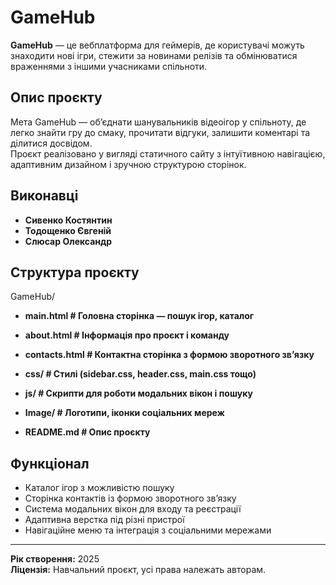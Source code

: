 # GameHub

**GameHub** — це вебплатформа для геймерів, де користувачі можуть знаходити нові ігри, стежити за новинами релізів та обмінюватися враженнями з іншими учасниками спільноти.

## Опис проєкту

Мета GameHub — об’єднати шанувальників відеоігор у спільноту, де легко знайти гру до смаку, прочитати відгуки, залишити коментарі та ділитися досвідом.  
Проєкт реалізовано у вигляді статичного сайту з інтуїтивною навігацією, адаптивним дизайном і зручною структурою сторінок.

## Виконавці

- **Сивенко Костянтин**  
- **Тодощенко Євгеній** 
- **Слюсар Олександр**   

## Структура проєкту

GameHub/

 - **main.html # Головна сторінка — пошук ігор, каталог** 
 - **about.html # Інформація про проєкт і команду** 
 - **contacts.html # Контактна сторінка з формою зворотного зв’язку** 
  
 - **css/ # Стилі (sidebar.css, header.css, main.css тощо)** 
 - **js/ # Скрипти для роботи модальних вікон і пошуку** 
 - **Image/ # Логотипи, іконки соціальних мереж** 

 - **README.md # Опис проєкту** 

## Функціонал

- Каталог ігор з можливістю пошуку  
- Сторінка контактів із формою зворотного зв’язку  
- Система модальних вікон для входу та реєстрації  
- Адаптивна верстка під різні пристрої  
- Навігаційне меню та інтеграція з соціальними мережами  
---
**Рік створення:** 2025  
**Ліцензія:** Навчальний проєкт, усі права належать авторам.
